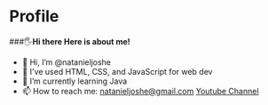 # Profile
###🖐**Hi there Here is about me!**

- 👋 Hi, I’m @natanieljoshe
- 📌 I've used HTML, CSS, and JavaScript for web dev
- 🌱 I’m currently learning Java
- 📫 How to reach me: natanieljoshe@gmail.com 
  [Youtube Channel](https://www.youtube.com/@natanjournal/videos)

<!---
natanieljoshe/natanieljoshe is a ✨ special ✨ repository because its `README.md` (this file) appears on your GitHub profile.
You can click the Preview link to take a look at your changes.
--->

